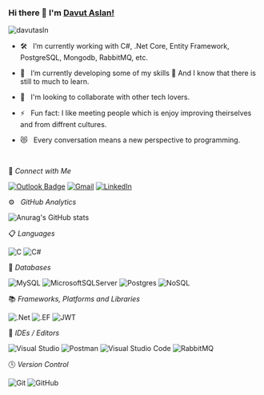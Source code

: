 
### Hi there 👋  I'm [Davut Aslan!](https://github.com/davutasln/)

<img src="https://komarev.com/ghpvc/?username=davutasln&label=Profile%20views&color=0e75b6&style=flat" alt="davutasln" />

<!--
I'm a Back-End Developer. I'm passionate about Software Development and Machine Learning.
- 🛠 &nbsp; I’m currently working with Nodejs, Express, React, <br /> Graphql, Mongodb, Javascript, etc.
- 🔭 &nbsp; The heavens showed me that I can always do better.
-->

- 🛠 &nbsp; I’m currently working with C#, .Net Core, Entity Framework, PostgreSQL, Mongodb, RabbitMQ, etc.

- 🌱 &nbsp; I’m currently developing some of my skills 🤣 And I know that there is still to much to learn.

- 👯 &nbsp; I'm looking to collaborate with other tech lovers.

- ⚡ &nbsp; Fun fact: I like meeting people which is enjoy improving theirselves and from diffrent cultures.

- 😻 &nbsp; Every conversation means a new perspective to programming.

</br>

💬 *Connect with Me*

[![Outlook Badge](https://img.shields.io/badge/Outlook-0078D4.svg?style=for-the-badge&logo=Microsoft-Outlook&logoColor=white)](mailto:davutasln@outlook.com)
[![Gmail](https://img.shields.io/badge/Gmail-D14836?style=for-the-badge&logo=gmail&logoColor=red)](mailto:cendavutasln@gmail.com)
[![LinkedIn](https://img.shields.io/badge/linkedin-%230077B5.svg?style=for-the-badge&logo=linkedin&logoColor=white)](https://www.linkedin.com/in/davutasln)

<!--

[![trophy](https://github-profile-trophy.vercel.app/?username=davutasln)](https://github.com/ryo-ma/github-profile-trophy)

-->

⚙️ &nbsp; *GitHub Analytics*

![Anurag's GitHub stats](https://github-readme-stats.vercel.app/api?username=davutasln&theme=dark&show_icons=true)

📋 *Languages*

![C](https://img.shields.io/badge/c-%2300599C.svg?style=for-the-badge&logo=c&logoColor=white)
![C#](https://img.shields.io/badge/c%23-%23239120.svg?style=for-the-badge&logo=c-sharp&logoColor=white)

💾 *Databases*

![MySQL](https://img.shields.io/badge/mysql-%2300f.svg?style=for-the-badge&logo=mysql&logoColor=white)
![MicrosoftSQLServer](https://img.shields.io/badge/Microsoft%20SQL%20Sever-CC2927?style=for-the-badge&logo=microsoft%20sql%20server&logoColor=white)
![Postgres](https://img.shields.io/badge/PostgreSQL-4169E1.svg?style=for-the-badge&logo=PostgreSQL&logoColor=white)
![NoSQL](https://img.shields.io/badge/MongoDB-47A248.svg?style=for-the-badge&logo=MongoDB&logoColor=white)

📚 *Frameworks, Platforms and Libraries*

![.Net](https://img.shields.io/badge/.NET-5C2D91?style=for-the-badge&logo=.net&logoColor=white)
![.EF](https://img.shields.io/badge/EF-5C2D91?style=for-the-badge&logo=EF&logoColor=white)
![JWT](https://img.shields.io/badge/JWT-black?style=for-the-badge&logo=JSON%20web%20tokens)

🎨 *IDEs / Editors*

![Visual Studio](https://img.shields.io/badge/Visual%20Studio-5C2D91.svg?style=for-the-badge&logo=visual-studio&logoColor=white)
![Postman](https://img.shields.io/badge/Postman-FF6C37.svg?style=for-the-badge&logo=Postman&logoColor=white)
![Visual Studio Code](https://img.shields.io/badge/Visual%20Studio%20Code-0078d7.svg?style=for-the-badge&logo=visual-studio-code&logoColor=white)
![RabbitMQ](https://img.shields.io/badge/RabbitMQ-FF6600.svg?style=for-the-badge&logo=RabbitMQ&logoColor=white)

🕓 *Version Control*

![Git](https://img.shields.io/badge/git-%23F05033.svg?style=for-the-badge&logo=git&logoColor=white)
![GitHub](https://img.shields.io/badge/github-%23121011.svg?style=for-the-badge&logo=github&logoColor=white)

<!--
🎋 *Technologies as hobby*

[![Docker](https://img.shields.io/badge/docker-%230db7ed.svg?style=for-the-badge&logo=docker&logoColor=white)]

-->

